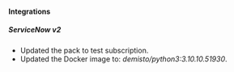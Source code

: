 #### Integrations
##### ServiceNow v2
- Updated the pack to test subscription.
- Updated the Docker image to: *demisto/python3:3.10.10.51930*.
